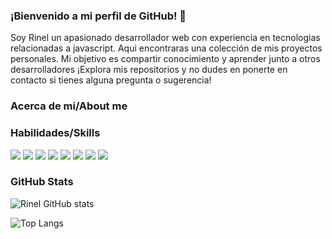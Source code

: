 ### ¡Bienvenido a mi perfil de GitHub! 👋

Soy Rinel un apasionado desarrollador web con experiencia en tecnologias relacionadas a javascript. Aqui encontraras una colección de mis proyectos personales. Mi objetivo es compartir conocimiento y aprender junto a otros desarrolladores ¡Explora mis repositorios y no dudes en ponerte en contacto si tienes alguna pregunta o sugerencia!

### Acerca de mi/About me

### Habilidades/Skills

<img src="https://img.shields.io/badge/javascript%20-%2314354C.svg?&style=for-the-badge&logo=javascript&logoColor=amarillo"> <img src="https://img.shields.io/badge/react%20-%2320232a.svg?&style=for-the-badge&logo=react&logoColor=%2361DAFB"> <img src="http://img.shields.io/badge/-VS%20Code-000000?style=for-the-badge&logo=Visual-studio-code&logoColor=blue"> <img src="https://img.shields.io/badge/git%20-%23F05033.svg?&style=for-the-badge&logo=git&logoColor=white"> <img src="https://img.shields.io/badge/css3%20-%2314354C.svg?&style=for-the-badge&logo=css3&logoColor=blue"> <img src="https://img.shields.io/badge/html5%20-%23E34F26.svg?&style=for-the-badge&logo=html5&logoColor=white"> <img src="https://img.shields.io/badge/python%20-%2314354C.svg?&style=for-the-badge&logo=python&logoColor=white"> <img src="https://img.shields.io/badge/node.js%20-%2343853D.svg?&style=for-the-badge&logo=node.js&logoColor=white"> 

### GitHub Stats

![Rinel GitHub stats](https://github-readme-stats.vercel.app/api?username=rineliniguezsosa&show_icons=true&theme=tokyonight&icon_color=FFFFFF)

![Top Langs](https://github-readme-stats.vercel.app/api/top-langs/?username=rineliniguezsosa&theme=tokyonight)
<!--
**rineliniguezsosa/rineliniguezsosa** is a ✨ _special_ ✨ repository because its `README.md` (this file) appears on your GitHub profile.

Here are some ideas to get you started:

- 🔭 I’m currently working on ...
- 🌱 I’m currently learning ...
- 👯 I’m looking to collaborate on ...
- 🤔 I’m looking for help with ...
- 💬 Ask me about ...
- 📫 How to reach me: ...
- 😄 Pronouns: ...
- ⚡ Fun fact: ...
-->
